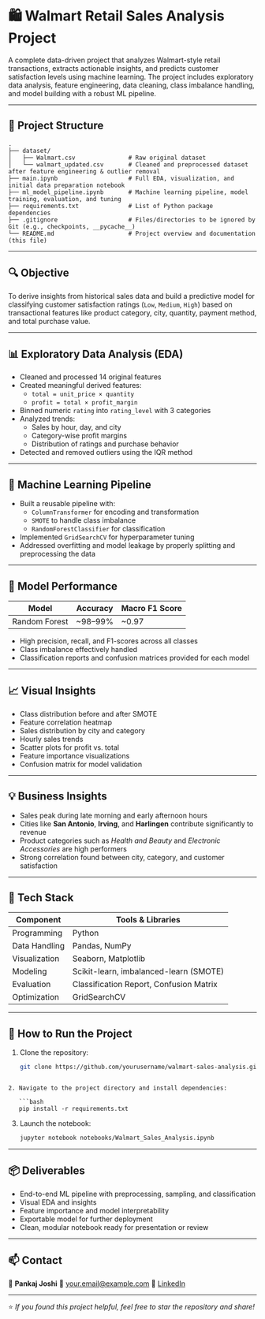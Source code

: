 
# 🛍️ Walmart Retail Sales Analysis Project

A complete data-driven project that analyzes Walmart-style retail transactions, extracts actionable insights, and predicts customer satisfaction levels using machine learning. The project includes exploratory data analysis, feature engineering, data cleaning, class imbalance handling, and model building with a robust ML pipeline.

---

## 📁 Project Structure
```
.
├── dataset/
│   ├── Walmart.csv               # Raw original dataset
│   └── walmart_updated.csv       # Cleaned and preprocessed dataset after feature engineering & outlier removal
├── main.ipynb                    # Full EDA, visualization, and initial data preparation notebook
├── ml_model_pipeline.ipynb       # Machine learning pipeline, model training, evaluation, and tuning
├── requirements.txt              # List of Python package dependencies
├── .gitignore                    # Files/directories to be ignored by Git (e.g., checkpoints, __pycache__)
└── README.md                     # Project overview and documentation (this file)
```
---

## 🔍 Objective

To derive insights from historical sales data and build a predictive model for classifying customer satisfaction ratings (`Low`, `Medium`, `High`) based on transactional features like product category, city, quantity, payment method, and total purchase value.

---

## 📊 Exploratory Data Analysis (EDA)

- Cleaned and processed 14 original features
- Created meaningful derived features:
  - `total = unit_price × quantity`
  - `profit = total × profit_margin`
- Binned numeric `rating` into `rating_level` with 3 categories
- Analyzed trends:
  - Sales by hour, day, and city
  - Category-wise profit margins
  - Distribution of ratings and purchase behavior
- Detected and removed outliers using the IQR method

---

## 🤖 Machine Learning Pipeline

- Built a reusable pipeline with:
  - `ColumnTransformer` for encoding and transformation
  - `SMOTE` to handle class imbalance
  - `RandomForestClassifier` for classification
- Implemented `GridSearchCV` for hyperparameter tuning
- Addressed overfitting and model leakage by properly splitting and preprocessing the data

---

## 🧪 Model Performance

| Model              | Accuracy | Macro F1 Score |
|-------------------|----------|----------------|
| Random Forest      | ~98–99%  | ~0.97          |


- High precision, recall, and F1-scores across all classes
- Class imbalance effectively handled
- Classification reports and confusion matrices provided for each model

---

## 📈 Visual Insights

- Class distribution before and after SMOTE
- Feature correlation heatmap
- Sales distribution by city and category
- Hourly sales trends
- Scatter plots for profit vs. total
- Feature importance visualizations
- Confusion matrix for model validation

---

## 💡 Business Insights

- Sales peak during late morning and early afternoon hours
- Cities like **San Antonio**, **Irving**, and **Harlingen** contribute significantly to revenue
- Product categories such as *Health and Beauty* and *Electronic Accessories* are high performers
- Strong correlation found between city, category, and customer satisfaction

---

## 🧰 Tech Stack

| Component       | Tools & Libraries                           |
|----------------|----------------------------------------------|
| Programming    | Python                                       |
| Data Handling  | Pandas, NumPy                                |
| Visualization  | Seaborn, Matplotlib                          |
| Modeling       | Scikit-learn, imbalanced-learn (SMOTE) |
| Evaluation     | Classification Report, Confusion Matrix     |
| Optimization   | GridSearchCV                                 |

---

## 🚀 How to Run the Project

1. Clone the repository:
   ```bash
   git clone https://github.com/yourusername/walmart-sales-analysis.git
```

2. Navigate to the project directory and install dependencies:

   ```bash
   pip install -r requirements.txt
   ```
3. Launch the notebook:

   ```bash
   jupyter notebook notebooks/Walmart_Sales_Analysis.ipynb
   ```

---

## 📦 Deliverables

* End-to-end ML pipeline with preprocessing, sampling, and classification
* Visual EDA and insights
* Feature importance and model interpretability
* Exportable model for further deployment
* Clean, modular notebook ready for presentation or review

---

## 📫 Contact

👤 **Pankaj Joshi**
📧 [your.email@example.com](mailto:pankaj70451@gmail.com)
🔗 [LinkedIn]([https://linkedin.com/in/yourprofile](https://www.linkedin.com/in/pankaj-joshi-0b8103255/))

---

⭐ *If you found this project helpful, feel free to star the repository and share!*

```
